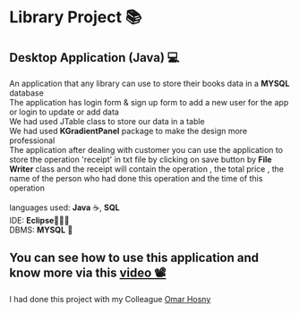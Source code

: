 # Library Project 📚
<h2>Desktop Application (Java) 💻</h2>
<p>
  An application that any library can use to store their books data in a <b>MYSQL</b> database <br>
  The application has login form & sign up form to add a new user for the app or login to update or add data<br>
  We had used JTable class to store our data in a table <br>
  We had used <b>KGradientPanel</b> package to make the design more professional<br>
  The application after dealing with customer you can use the application to store the operation 'receipt' in txt file by clicking on save button by <b>File Writer</b> class and the receipt will contain the operation , the total price , the name of the person who had done this operation and the time of this operation<br><br>
  languages used: <b>Java</b> ☕, <b>SQL</b><br>
  IDE: <b>Eclipse</b>👨🏻‍💻<br>
  DBMS: <b>MYSQL</b> 🐬
</p>
<h2>You can see how to use this application and know more via this <a href="https://drive.google.com/file/d/1ssJPnnQdcAAnWxhq0xgLcucj8mldTXsn/view?usp=sharing">video 📽</a></h2>
<p>I had done this project with my Colleague <a href="https://github.com/OmarHosny4">Omar Hosny</a></p>
